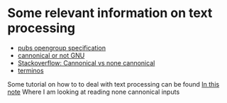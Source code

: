 
# Some relevant information on text processing 

- [pubs opengroup specification](https://pubs.opengroup.org/onlinepubs/9699919799/basedefs/V1_chap11.html)
- [cannonical or not GNU](https://www.gnu.org/software/libc/manual/html_node/Canonical-or-Not.html)
- [Stackoverflow: Cannonical vs none cannonical](https://stackoverflow.com/questions/358342/canonical-vs-non-canonical-terminal-input)
- [terminos](https://www.man7.org/linux/man-pages/man3/termios.3.html)

Some tutorial on how to to deal with text processing can be found [In this note](/langs/c++/IO) Where I am looking at reading none cannonical inputs 
